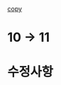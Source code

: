 [copy](https://github.com/kkamagui/mint64os-examples/tree/master/source_code/chap11)
# 10 -> 11

# 수정사항
